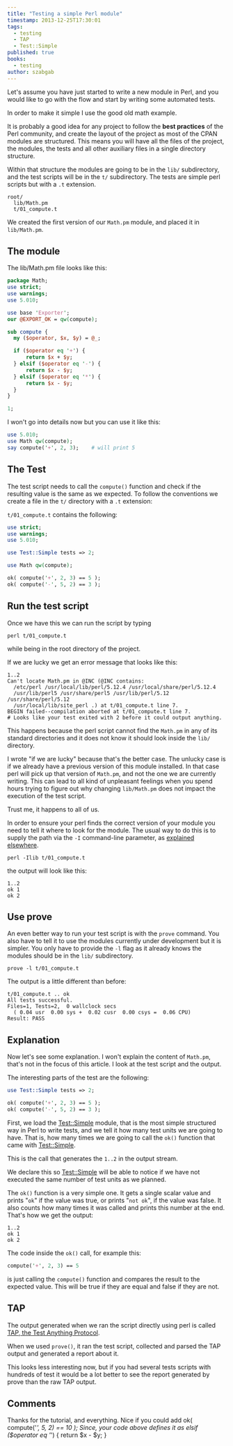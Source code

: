 ```yaml
---
title: "Testing a simple Perl module"
timestamp: 2013-12-25T17:30:01
tags:
  - testing
  - TAP
  - Test::Simple
published: true
books:
  - testing
author: szabgab
---
```



Let's assume you have just started to write a new module in Perl,
and you would like to go with the flow and start by writing some
automated tests.

In order to make it simple I use the good old math example.


It is probably a good idea for any project to follow the
**best practices** of the Perl community, and create the layout
of the project as most of the CPAN modules are structured.
This means you will have all the files of the project,
the modules, the tests and all other auxiliary files in a
single directory structure.

Within that structure the modules are going to be in the `lib/`
subdirectory, and the test scripts will be in the `t/` subdirectory.
The tests are simple perl scripts but with a `.t` extension.

```
root/
  lib/Math.pm
  t/01_compute.t
```

We created the first version of our `Math.pm` module, and placed it
in `lib/Math.pm`.

## The module

The lib/Math.pm file looks like this:

```perl
package Math;
use strict;
use warnings;
use 5.010;

use base 'Exporter';
our @EXPORT_OK = qw(compute);

sub compute {
  my ($operator, $x, $y) = @_;

  if ($operator eq '+') {
      return $x + $y;
  } elsif ($operator eq '-') {
      return $x - $y;
  } elsif ($operator eq '*') {
      return $x - $y;
  }
}

1;
```

I won't go into details now but you can use it like this:

```perl
use 5.010;
use Math qw(compute);
say compute('+', 2, 3);    # will print 5
```


## The Test

The test script needs to call the `compute()` function and check if the resulting
value is the same as we expected. To follow the conventions we create a file in
the `t/` directory with a `.t` extension:

`t/01_compute.t` contains the following:

```perl
use strict;
use warnings;
use 5.010;

use Test::Simple tests => 2;

use Math qw(compute);

ok( compute('+', 2, 3) == 5 );
ok( compute('-', 5, 2) == 3 );
```


## Run the test script

Once we have this we can run the script by typing

```
perl t/01_compute.t
```

while being in the root directory of the project.

If we are lucky we get an error message that looks like this:

```
1..2
Can't locate Math.pm in @INC (@INC contains:
  /etc/perl /usr/local/lib/perl/5.12.4 /usr/local/share/perl/5.12.4
  /usr/lib/perl5 /usr/share/perl5 /usr/lib/perl/5.12 /usr/share/perl/5.12
  /usr/local/lib/site_perl .) at t/01_compute.t line 7.
BEGIN failed--compilation aborted at t/01_compute.t line 7.
# Looks like your test exited with 2 before it could output anything.
```

This happens because the perl script cannot find the `Math.pm` in any
of its standard directories and it does not know it should look inside
the `lib/` directory.

I wrote "if we are lucky" because that's the better case. The unlucky case
is if we already have a previous version of this module installed.
In that case perl will pick up that version of `Math.pm`, and not the one
we are currently writing. This can lead to all kind of unpleasant feelings
when you spend hours trying to figure out why changing `lib/Math.pm` does
not impact the execution of the test script.

Trust me, it happens to all of us.

In order to ensure your perl finds the correct version of your module
you need to tell it where to look for the module. The usual way to do this
is to supply the path via the `-I` command-line parameter,
as [explained elsewhere](/how-to-change-inc-to-find-perl-modules-in-non-standard-locations).

```
perl -Ilib t/01_compute.t
```

the output will look like this:

```
1..2
ok 1
ok 2
```

## Use prove

An even better way to run your test script is with the `prove` command.
You also have to tell it to use the modules currently under development
but it is simpler. You only have to provide the `-l` flag as it already
knows the modules should be in the `lib/` subdirectory.

```
prove -l t/01_compute.t
```

The output is a little different than before:

```
t/01_compute.t .. ok
All tests successful.
Files=1, Tests=2,  0 wallclock secs
  ( 0.04 usr  0.00 sys +  0.02 cusr  0.00 csys =  0.06 CPU)
Result: PASS
```

## Explanation

Now let's see some explanation. I won't explain the content of `Math.pm`,
that's not in the focus of this article. I look at the test script and the output.

The interesting parts of the test are the following:

```perl
use Test::Simple tests => 2;

ok( compute('+', 2, 3) == 5 );
ok( compute('-', 5, 2) == 3 );
```

First, we load the [Test::Simple](https://metacpan.org/pod/Test::Simple) module,
that is the most simple structured way in Perl to write tests,
and we tell it how many test units we are going to have.
That is, how many times we are going to
call the `ok()` function that came with [Test::Simple](https://metacpan.org/pod/Test::Simple).

This is the call that generates the `1..2` in the output stream.

We declare this so [Test::Simple](https://metacpan.org/pod/Test::Simple) will be able to notice
if we have not executed the same number of test units as
we planned.

The `ok()` function is a very simple one. It gets a single scalar
value and prints "`ok`" if the value was true,
or prints "`not ok`", if the value was false.
It also counts how many times it was called
and prints this number at the end. That's how we get the output:

```
1..2
ok 1
ok 2
```

The code inside the `ok()` call, for example this:

```perl
compute('+', 2, 3) == 5
```

is just calling the `compute()` function and compares the
result to the expected value. This will be true if they
are equal and false if they are not.

## TAP

The output generated when we ran the script directly using perl
is called [TAP, the Test Anything Protocol](/tap-test-anything-protocol).

When we used `prove()`, it ran the test script,
collected and parsed the TAP output and generated a report about it.

This looks less interesting now, but if you had several
tests scripts with hundreds of test it would be a lot
better to see the report generated by prove than the raw TAP
output.

## Comments

Thanks for the tutorial, and everything.
Nice if you could add
ok( compute('*', 5, 2) == 10 );
Since, your code above defines it as
elsif ($operator eq '*') {
return $x - $y;
}


